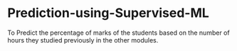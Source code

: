 # Prediction-using-Supervised-ML
To Predict the percentage of marks of the students based on the number of hours they studied previously in the other modules.

